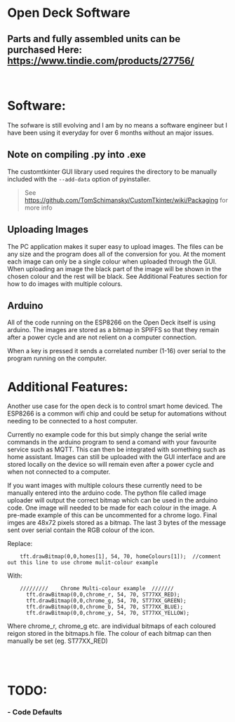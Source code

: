 # Open Deck Software

## Parts and fully assembled units can be purchased Here: https://www.tindie.com/products/27756/  
<br>


# Software:
The sofware is still evolving and I am by no means a software engineer but I have been using it everyday for over 6 months without an major issues.

## Note on compiling .py into .exe
The customtkinter GUI library used requires the directory to be manually included with the <code>--add-data</code> option of pyinstaller.

> See https://github.com/TomSchimansky/CustomTkinter/wiki/Packaging for more info

## Uploading Images
The PC application makes it super easy to upload images. The files can be any size and the program does all of the conversion for you. At the moment each image can only be a single colour when uploaded through the GUI. When uploading an image the black part of the image will be shown in the chosen colour and the rest will be black. See Additional Features section for how to do images with multiple colours.

## Arduino
All of the code running on the ESP8266 on the Open Deck itself is using arduino. The images are stored as a bitmap in SPIFFS so that they remain after a power cycle and are not relient on a computer connection.

When a key is pressed it sends a correlated number (1-16) over serial to the program running on the computer. 


# Additional Features:
Another use case for the open deck is to control smart home deviced. The ESP8266 is a common wifi chip and could be setup for automations without needing to be connected to a host computer. 

Currently no example code for this but simply change the serial write commands in the arduino program to send a comand with your favourite service such as MQTT. This can then be integrated with something such as home assistant. Images can still be uploaded with the GUI interface and are stored locally on the device so will remain even after a power cycle and when not connected to a computer.

If you want images with multiple colours these currently need to be manually entered into the arduino code. The python file called image uploader will output the correct bitmap which can be used in the arduino code. One image will needed to be made for each colour in the image. A pre-made example of this can be uncommented for a chrome logo. Final imges are 48x72 pixels stored as a bitmap. The last 3 bytes of the message sent over serial contain the RGB colour of the icon.

Replace:

        tft.drawBitmap(0,0,homes[1], 54, 70, homeColours[1]);  //comment out this line to use chrome mulit-colour example

With:

        /////////    Chrome Multi-colour example  ///////
          tft.drawBitmap(0,0,chrome_r, 54, 70, ST77XX_RED);   
          tft.drawBitmap(0,0,chrome_g, 54, 70, ST77XX_GREEN);
          tft.drawBitmap(0,0,chrome_b, 54, 70, ST77XX_BLUE);
          tft.drawBitmap(0,0,chrome_y, 54, 70, ST77XX_YELLOW);

Where chrome_r, chrome_g etc. are individual bitmaps of each coloured reigon stored in the bitmaps.h file. The colour of each bitmap can then manually be set (eg. ST77XX_RED)
        
<br>
<br>

# TODO:
### - Code Defaults
